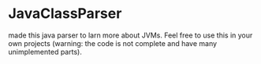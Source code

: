 # JavaClassParser
made this java parser to larn more about JVMs.
Feel free to use this in your own projects (warning: the code is not complete and have many unimplemented parts).
